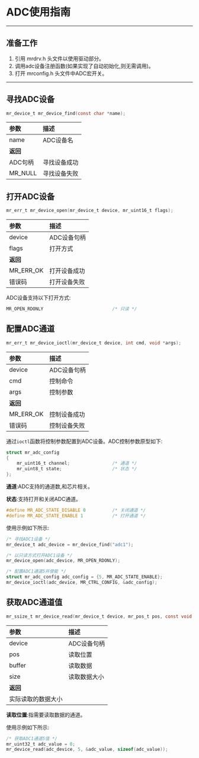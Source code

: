 # ADC使用指南
----------

## 准备工作

1. 引用 mrdrv.h 头文件以使用驱动部分。
2. 调用adc设备注册函数(如果实现了自动初始化,则无需调用)。
3. 打开 mrconfig.h 头文件中ADC宏开关。

 ----------

## 寻找ADC设备

```c
mr_device_t mr_device_find(const char *name);  
```

| 参数      | 描述     |
|:--------|:-------|
| name    | ADC设备名 |
| **返回**  |        |
| ADC句柄   | 寻找设备成功 |
| MR_NULL | 寻找设备失败 |

## 打开ADC设备

```c
mr_err_t mr_device_open(mr_device_t device, mr_uint16_t flags);
```

| 参数        | 描述      |
|:----------|:--------|
| device    | ADC设备句柄 |
| flags     | 打开方式    |
| **返回**    |         |
| MR_ERR_OK | 打开设备成功  |
| 错误码       | 打开设备失败  |  

ADC设备支持以下打开方式:

```c
MR_OPEN_RDONLY                          /* 只读 */
```

## 配置ADC通道

```c
mr_err_t mr_device_ioctl(mr_device_t device, int cmd, void *args);
```

| 参数        | 描述      |
|:----------|:--------|
| device    | ADC设备句柄 |
| cmd       | 控制命令    |
| args      | 控制参数    |
| **返回**    |         |
| MR_ERR_OK | 控制设备成功  |
| 错误码       | 控制设备失败  |

通过`ioctl`函数将控制参数配置到ADC设备。ADC控制参数原型如下:

```c
struct mr_adc_config  
{  
    mr_uint16_t channel;                /* 通道 */  
    mr_uint8_t state;                   /* 状态 */
};
```

**通道**:ADC支持的通道数,和芯片相关。

**状态**:支持打开和关闭ADC通道。

```c
#define MR_ADC_STATE_DISABLE 0          /* 关闭通道 */
#define MR_ADC_STATE_ENABLE 1           /* 打开通道 */
```

使用示例如下所示:

```c
/* 寻找ADC1设备 */    
mr_device_t adc_device = mr_device_find("adc1");

/* 以只读方式打开ADC1设备 */
mr_device_open(adc_device, MR_OPEN_RDONLY);

/* 配置ADC1通道5并使能 */
struct mr_adc_config adc_config = {5, MR_ADC_STATE_ENABLE};
mr_device_ioctl(adc_device, MR_CTRL_CONFIG, &adc_config);
```

## 获取ADC通道值

```c
mr_ssize_t mr_device_read(mr_device_t device, mr_pos_t pos, const void *buffer, mr_size_t size);
```

| 参数        | 描述      |
|:----------|:--------|
| device    | ADC设备句柄 |
| pos       | 读取位置    |
| buffer    | 读取数据    |
| size      | 读取数据大小  |
| **返回**    |         |
| 实际读取的数据大小 |         |

**读取位置**:指需要读取数据的通道。

使用示例如下所示:

```c
/* 获取ADC1通道5值 */
mr_uint32_t adc_value = 0;
mr_device_read(adc_device, 5, &adc_value, sizeof(adc_value));
```
